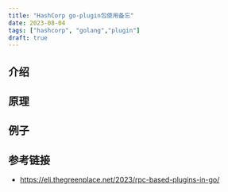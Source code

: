 ```yaml
---
title: "HashCorp go-plugin包使用备忘"
date: 2023-08-04
tags: ["hashcorp", "golang","plugin"]
draft: true
---
```

## 介绍
## 原理
## 例子
## 参考链接
+ https://eli.thegreenplace.net/2023/rpc-based-plugins-in-go/